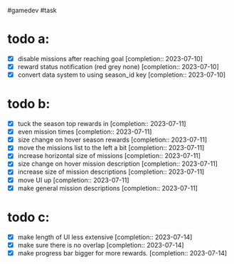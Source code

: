 #gamedev #task
# todo a:
- [x] disable missions after reaching goal  [completion:: 2023-07-10]
- [x] reward status notification (red grey none)  [completion:: 2023-07-10]
- [x] convert data system to using season_id key  [completion:: 2023-07-10]
# todo b:
- [x] tuck the season top rewards in  [completion:: 2023-07-11]
- [x] even mission times  [completion:: 2023-07-11]
- [x] size change on hover season rewards  [completion:: 2023-07-11]
- [x] move the missions list to the left a bit  [completion:: 2023-07-11]
- [x] increase horizontal size of missions  [completion:: 2023-07-11]
- [x] size change on hover mission description  [completion:: 2023-07-11]
- [x] increase size of mission descriptions  [completion:: 2023-07-11]
- [x] move UI up  [completion:: 2023-07-11]
- [x] make general mission descriptions  [completion:: 2023-07-11]
# todo c:
- [x] make length of UI less extensive  [completion:: 2023-07-14]
- [x] make sure there is no overlap  [completion:: 2023-07-14]
- [x] make progress bar bigger for more rewards.  [completion:: 2023-07-14]